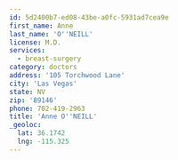 ```yaml
---
id: 5d2400b7-ed08-43be-a0fc-5931ad7cea9e
first_name: Anne
last_name: 'O''NEILL'
license: M.D.
services:
  - breast-surgery
category: doctors
address: '105 Torchwood Lane'
city: 'Las Vegas'
state: NV
zip: '89146'
phone: 702-419-2963
title: 'Anne O''NEILL'
_geoloc:
  lat: 36.1742
  lng: -115.325
---
```

